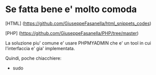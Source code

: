 # Se fatta bene e' molto comoda
[HTML] (https://github.com/GiuseppeFasanella/html_snippets_codes)

[PHP] (https://github.com/GiuseppeFasanella/PHP/tree/master)

La soluzione piu' comune e' usare PHPMYADMIN che e' un tool in cui l'interfaccia e' gia' implementata.

Quindi, poche chiacchiere:

* sudo
